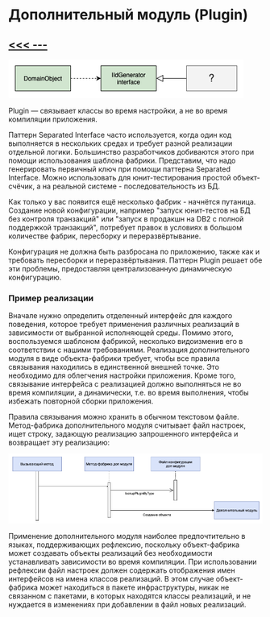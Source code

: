 # Дополнительный модуль (Plugin)

## [<<< ---](../basic.md)

![Untitled](plugin/Untitled.png)

Plugin — связывает классы во время настройки, а не во время компиляции приложения.

Паттерн Separated Interface часто используется, когда один код выполняется в нескольких средах и требует разной реализации отдельной логики. Большинство разработчиков добиваются этого при помощи использования шаблона фабрики. Представим, что надо генерировать первичный ключ при помощи паттерна Separated Interface. Можно использовать для юнит-тестирования простой объект-счёчик, а на реальной системе - последовательность из БД.

Как только у вас появится ещё несколько фабрик - начнётся путаница. Создание новой конфигурации, например "запуск юнит-тестов на БД без контроля транзакций" или "запуск в продакшн на DB2 с полной поддержкой транзакций", потребует правок в условиях в большом количестве фабрик, пересборку и переразвёртывание.

Конфигурация не должна быть разбросана по приложению, также как и требовать пересборки и переразвёртывания. Паттерн Plugin решает обе эти проблемы, предоставляя централизованную динамическую конфигурацию.

### Пример реализации

Вначале нужно определить отделенный интерфейс для каждого поведения, которое требует применения различных реализаций в зависимости от выбранной исполняющей среды. Помимо этого, воспользуемся шаблоном фабрикой, несколько видоизменив его в соответствии с нашими требованиями. Реализация дополнительного модуля в виде объекта-фабрики требует, чтобы все правила связывания находились в единственной внешней точке. Это необходимо для облегчения настройки приложения. Кроме того, связывание интерфейса с реализацией должно выполняться не во время компиляции, а динамически, т.е. во время выполнения, чтобы избежать повторной сборки приложения.

Правила связывания можно хранить в обычном текстовом файле. Метод-фабрика дополнительного модуля считывает файл настроек, ищет строку, задающую реализацию запрошенного интерфейса и возвращает эту реализацию:

![Untitled](plugin/Untitled%201.png)

Применение дополнительного модуля наиболее предпочтительно в языках, поддерживающих рефлексию, поскольку объект-фабрика может создавать объекты реализаций без необходимости устанавливать зависимости во время компиляции. При использовании рефлексии файл настроек должен содержать отображения имен интерфейсов на имена классов реализаций. В этом случае объект-фабрика может находиться в пакете инфраструктуры, никак не связанном с пакетами, в которых находятся классы реализаций, и не нуждается в изменениях при добавлении в файл новых реализаций.